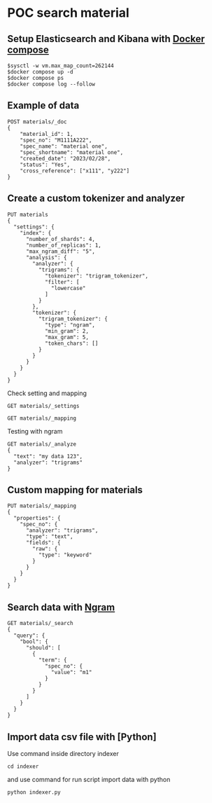 # POC search material

## Setup Elasticsearch and Kibana with [Docker compose](https://www.elastic.co/guide/en/elasticsearch/reference/current/docker.html)
```
$sysctl -w vm.max_map_count=262144
$docker compose up -d
$docker compose ps
$docker compose log --follow
```

## Example of data
```
POST materials/_doc
{
	"material_id": 1,
	"spec_no": "M1111A222",
	"spec_name": "material one",
	"spec_shortname": "material one",
	"created_date": "2023/02/28",
	"status": "Yes",
	"cross_reference": ["x111", "y222"]
}
```

## Create a custom tokenizer and analyzer
```
PUT materials
{
  "settings": {
    "index": {
      "number_of_shards": 4,
      "number_of_replicas": 1,
      "max_ngram_diff": "5",
      "analysis": {
        "analyzer": {
          "trigrams": {
            "tokenizer": "trigram_tokenizer",
            "filter": [
              "lowercase"
            ]
          }
        },
        "tokenizer": {
          "trigram_tokenizer": {
            "type": "ngram",
            "min_gram": 2,
            "max_gram": 5,
            "token_chars": []
          }
        }
      }
    }
  }
}
```

Check setting and mapping
```
GET materials/_settings

GET materials/_mapping
```

Testing with ngram
```
GET materials/_analyze
{
  "text": "my data 123",
  "analyzer": "trigrams"
}
```

## Custom mapping for materials
```
PUT materials/_mapping
{
  "properties": {
    "spec_no": {
      "analyzer": "trigrams",
      "type": "text",
      "fields": {
        "raw": {
          "type": "keyword"
        }
      }
    }
  }
}
```

## Search data with [Ngram](https://www.elastic.co/guide/en/elasticsearch/reference/current/analysis-ngram-tokenizer.html)
```
GET materials/_search
{
  "query": {
    "bool": {
      "should": [
        {
          "term": {
            "spec_no": {
              "value": "m1"
            }
          }
        }
      ]
    }
  }
}
```
## Import data csv file with [Python]
Use command inside directory indexer
```
cd indexer
```
and use command for run script import data with python
```
python indexer.py
```

